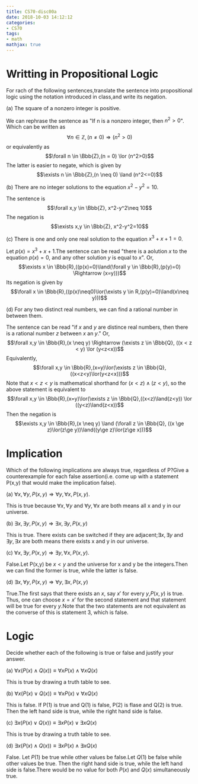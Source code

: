 ```yaml
---
title: CS70-disc00a
date: 2018-10-03 14:12:12
categories:
- CS70
tags:
- math
mathjax: true
---
```


# Writting in Propositional Logic
For rach of the following sentences,translate the sentence into propositional logic using the notation introduced in class,and write its negation.

(a) The square of a nonzero integer is positive.

We can rephrase the sentence as "If n is a nonzero integer, then $n^2>0$". Which can be written as
$$\forall n \in \mathbb{Z},(n \neq 0) \Rightarrow (n^2>0)$$
or equivalently as
$$\forall n \in \Bbb{Z},(n = 0) \lor (n^2>0)$$
The latter is easier to negate, which is given by
$$\exists n \in \Bbb{Z},(n \neq 0) \land (n^2<=0)$$
<!-- more -->

(b) There are no integer solutions to the equation $x^2-y^2=10$.

The sentence is
$$\forall x,y \in \Bbb{Z}, x^2-y^2\neq 10$$
The negation is
$$\exists x,y \in \Bbb{Z}, x^2-y^2=10$$

(c) There is one and only one real solution to the equation $x^3 +x+1 = 0$.

Let $p(x)=x^3+x+1$.The sentence can be read "there is a aolution $x$ to the equation $p(x)=0$, and any other solution $y$ is equal to $x$". Or,
$$\exists x \in \Bbb{R},((p(x)=0)\land(\forall y \in \Bbb{R},(p(y)=0) \Rightarrow (x=y)))$$
Its negation is given by
$$\forall x \in \Bbb{R},((p(x)\neq0)\lor(\exists y \in R,(p(y)=0)\land(x\neq y)))$$

(d) For any two distinct real numbers, we can find a rational number in between them.

The sentence can be read "if $x$ and $y$ are distince real numbers, then there is a rational number $z$ between $x$ an $y$." Or,
$$\forall x,y \in \Bbb{R},(x \neq y) \Rightarrow (\exists z \in \Bbb{Q}, ((x < z < y) \lor (y<z<x))$$
Equivalently,
$$\forall x,y \in \Bbb{R},(x=y)\lor(\exists z \in \Bbb{Q},((x<z<y)\lor(y<z<x)))$$
Note that $x<z<y$ is mathematical shorthand for $(x<z)\land(z<y)$, so the above statement is equivalent to
$$\forall x,y \in \Bbb{R},(x=y)\lor(\exists z \in \Bbb{Q},((x<z)\land(z<y)) \lor ((y<z)\land(z<x))$$
Then the negation is
$$\exists x,y \in \Bbb{R},(x \neq y) \land (\forall z \in \Bbb{Q}, ((x \ge z)\lor(z\ge y))\land((y\ge z)\lor(z\ge  x)))$$

# Implication
Which of the following implications are always true, regardless of P?Give a counterexample for each false assertion(i.e. come up with a statement P(x,y) that would make the implication false).

(a) $\forall x, \forall y, P(x,y) \Rightarrow \forall y,\forall x,P(x,y)$.

This is true because $\forall x, \forall y$ and $\forall y, \forall x$ are both means all x and y in our universe.

(b) $\exists x,\exists y,P(x,y)\Rightarrow \exists x, \exists y, P(x,y)$

This is true. There exists can be switched if they are adjacent;$\exists x,\exists y$ and $\exists y,\exists x$ are both means there exists x and y in our universe.

(c) $\forall x, \exists y,P(x,y) \Rightarrow \exists y, \forall x, P(x,y)$.

False.Let P(x,y) be $x<y$ and the universe for x and y be the integers.Then we can find the former is true, while the latter is false.

(d) $\exists x,\forall y,P(x,y) \Rightarrow \forall y,\exists x,P(x,y)$

True.The first says that there exists an $x$, say $x'$ for every $y$,$P(x,y)$ is true. Thus, one can choose $x=x'$ for the second statement and that statement will be true for every $y$.Note that the two statements are not equivalent as the converse of this is statement 3, which is false.

# Logic
Decide whether each of the following is true or false and justify your answer.

(a) $\forall x(P(x)\land Q(x)) \equiv \forall x P(x) \land \forall x Q(x)$

This is true by drawing a truth table to see.

(b) $\forall x(P(x) \lor Q(x))\equiv \forall x P(x) \lor \forall x Q(x)$

This is false. If P(1) is true and Q(1) is false, P(2) is flase and Q(2) is true. Then the left hand side is true, while the right hand side is false.

(c) $\exists x(P(x) \lor Q(x)) \equiv \exists x P(x) \lor \exists x Q(x)$

This is true by drawing a truth table to see.

(d) $\exists x (P(x) \land Q(x)) \equiv \exists x P(x) \land \exists x Q(x)$

False. Let $P(1)$ be true while other values be false.Let $Q(1)$ be false while other values be true. Then the right hand side is true, while the left hand side is false.There would be no value for both $P(x)$ and $Q(x)$ simultaneously true.
